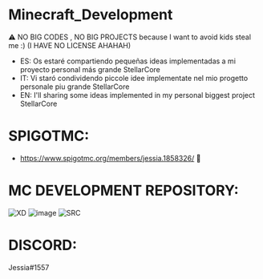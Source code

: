 # Minecraft_Development

⚠ NO BIG CODES , NO BIG PROJECTS because I want to avoid kids steal me :) (I HAVE NO LICENSE AHAHAH)

- ES: Os estaré compartiendo pequeñas ideas implementadas a mi proyecto personal más grande StellarCore
- IT: Vi staró condividendo piccole idee implementate nel mio progetto personale piu grande StellarCore
- EN: I'll sharing some ideas implemented in my personal biggest project StellarCore

# SPIGOTMC:
- https://www.spigotmc.org/members/jessia.1858326/ 💓

# MC DEVELOPMENT REPOSITORY:
![XD](https://github.com/Lewysan/Minecraft_Development/assets/70720366/abef76da-3105-4b83-9673-03b4d454e630)
![image](https://github.com/Lewysan/Minecraft_Development/assets/70720366/410915c9-3ea5-4695-becd-94555cc6b5ac)
![SRC](https://github.com/Lewysan/Minecraft_Development/assets/70720366/c82ab4d4-5b0c-4c1a-b92c-c6886f2469fd)


# DISCORD:
Jessia#1557
